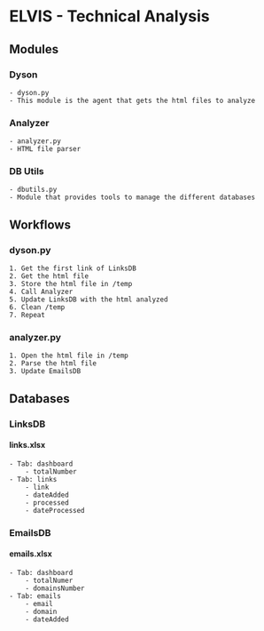 # ELVIS - Technical Analysis

## Modules
### Dyson
    - dyson.py
    - This module is the agent that gets the html files to analyze
### Analyzer
    - analyzer.py
    - HTML file parser
### DB Utils
    - dbutils.py
    - Module that provides tools to manage the different databases
## Workflows
### dyson.py
    1. Get the first link of LinksDB
    2. Get the html file
    3. Store the html file in /temp
    4. Call Analyzer
    5. Update LinksDB with the html analyzed
    6. Clean /temp
    7. Repeat
### analyzer.py
    1. Open the html file in /temp
    2. Parse the html file
    3. Update EmailsDB
## Databases

### LinksDB
#### links.xlsx
    - Tab: dashboard
        - totalNumber
    - Tab: links
        - link
        - dateAdded
        - processed
        - dateProcessed
### EmailsDB
#### emails.xlsx
    - Tab: dashboard
        - totalNumer
        - domainsNumber
    - Tab: emails
        - email
        - domain
        - dateAdded
